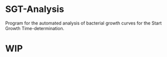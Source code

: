 # SGT-Analysis

Program for the automated analysis of bacterial growth curves for the Start Growth Time-determination.

# WIP
